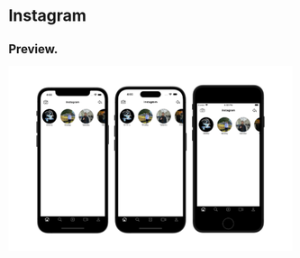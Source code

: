 # Instagram

## Preview.

<img class="screen_application" src="https://github.com/mightyK1ngRichard/Instagram/blob/main/Screens/preview.png" width="1000">
